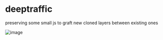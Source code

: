 # deeptraffic
preserving some small js to graft new cloned layers between existing ones


![image](https://user-images.githubusercontent.com/73514/39614859-2f2f0ce6-4f9d-11e8-9e33-eb70b51c8f60.png)

